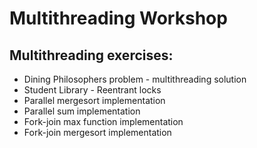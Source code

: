 # Multithreading Workshop
## Multithreading exercises:
* Dining Philosophers problem - multithreading solution
* Student Library - Reentrant locks
* Parallel mergesort implementation
* Parallel sum implementation
* Fork-join max function implementation
* Fork-join mergesort implementation